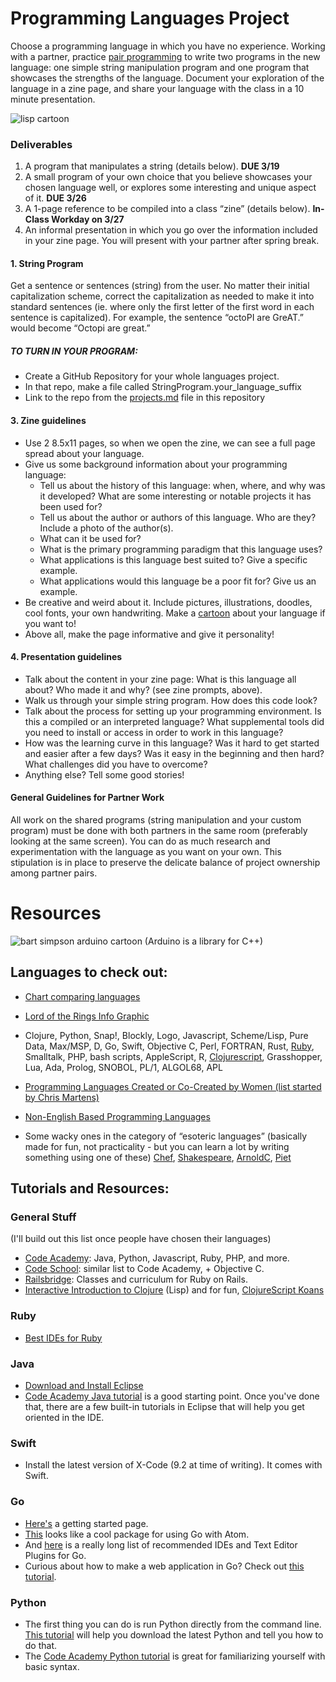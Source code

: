 # Programming Languages Project
Choose a programming language in which you have no experience. Working with a partner, practice [pair programming](https://en.wikipedia.org/wiki/Pair_programming) to write two programs in the new language: one simple string manipulation program and one program that showcases the strengths of the language. Document your exploration of the language in a zine page, and share your language with the class in a 10 minute presentation. 

![lisp cartoon](https://github.com/lizzybrooks/LanguagesProject/blob/master/images/lisp.jpg)

### Deliverables 
1. A program that manipulates a string (details below). **DUE 3/19**
2. A small program of your own choice that you believe showcases your chosen language well, or explores some interesting and unique aspect of it. **DUE 3/26**
3. A 1-page reference to be compiled into a class “zine” (details below). **In-Class Workday on 3/27**
4. An informal presentation in which you go over the information included in your zine page. You will present with your partner after spring break.

#### 1. String Program
Get a sentence or sentences (string) from the user. No matter their initial capitalization scheme, correct the capitalization as needed to make it into standard sentences (ie. where only the first letter of the first word in each sentence is capitalized). For example, the sentence “octoPI are GreAT.” would become “Octopi are great.”
##### TO TURN IN YOUR PROGRAM:
* Create a GitHub Repository for your whole languages project. 
* In that repo, make a file called StringProgram.your_language_suffix
* Link to the repo from the [projects.md](https://github.com/lizzybrooks/LanguagesProject/blob/master/projects.md) file in this repository

#### 3. Zine guidelines
* Use 2 8.5x11 pages, so when we open the zine, we can see a full page spread about your language. 
* Give us some background information about your programming language:
     - Tell us about the history of this language: when, where, and why was it developed? What are some interesting or notable projects it has been used for? 
    - Tell us about the author or authors of this language. Who are they? Include a photo of the author(s). 
    - What can it be used for? 
    - What is the primary programming paradigm that this language uses?
   - What applications is this language best suited to? Give a specific example.
   - What applications would this language be a poor fit for? Give us an example.
* Be creative and weird about it. Include pictures, illustrations, doodles, cool fonts, your own handwriting. Make a [cartoon](https://stackoverflow.com/questions/84556/whats-your-favorite-programmer-cartoon) about your language if you want to! 
* Above all, make the page informative and give it personality! 

#### 4. Presentation guidelines
* Talk about the content in your zine page: What is this language all about? Who made it and why? (see zine prompts, above).
* Walk us through your simple string program. How does this code look? 
* Talk about the process for setting up your programming environment. Is this a compiled or an interpreted language? What supplemental tools did you need to install or access in order to work in this language? 
* How was the learning curve in this language? Was it hard to get started and easier after a few days? Was it easy in the beginning and then hard? What challenges did you have to overcome? 
* Anything else? Tell some good stories! 

#### General Guidelines for Partner Work
All work on the shared programs (string manipulation and your custom program) must be done with both partners in the same room (preferably looking at the same screen). You can do as much research and experimentation with the language as you want on your own. This stipulation is in place to preserve the delicate balance of project ownership among partner pairs. 

# Resources
![bart simpson arduino cartoon](https://github.com/lizzybrooks/LanguagesProject/blob/master/images/bartarduino.png)
(Arduino is a library for C++)

## Languages to check out:
* [Chart comparing languages](http://programming.dojo.net.nz/resources/programming-language-comparison/index) 
* [Lord of the Rings Info Graphic](http://carlcheo.com/startcoding)
* Clojure, Python, Snap!, Blockly, Logo, Javascript, Scheme/Lisp, Pure Data, Max/MSP, D, Go, Swift, Objective C, Perl, FORTRAN, Rust, [Ruby](http://tryruby.org/levels/1/challenges/0), Smalltalk, PHP, bash scripts, AppleScript, R, [Clojurescript](http://clojurescriptkoans.com/), Grasshopper, Lua, Ada, Prolog, SNOBOL, PL/1, ALGOL68, APL

* [Programming Languages Created or Co-Created by Women (list started by Chris Martens)](https://docs.google.com/spreadsheets/d/151WuY1KXAgIcfU0d9LxJB_-CbY6aMF5cvyPDbjot_qs/edit?usp=sharing)
* [Non-English Based Programming Languages](https://en.wikipedia.org/wiki/Non-English-based_programming_languages)
* Some wacky ones in the category of “esoteric languages” (basically made for fun, not practicality - but you can learn a lot by writing something using one of these) [Chef](http://www.dangermouse.net/esoteric/chef.html), [Shakespeare](http://shakespearelang.sourceforge.net/), [ArnoldC](http://lhartikk.github.io/ArnoldC/), [Piet](http://lhartikk.github.io/ArnoldC/)

## Tutorials and Resources:
### General Stuff
(I'll build out this list once people have chosen their languages)
* [Code Academy](https://www.codecademy.com/learn): Java, Python, Javascript, Ruby, PHP, and more.
* [Code School](https://www.codeschool.com/): similar list to Code Academy, + Objective C.
* [Railsbridge](http://docs.railsbridge.org/intro-to-rails/): Classes and curriculum for Ruby on Rails.
* [Interactive Introduction to Clojure](http://www.tryclj.com/) (Lisp) and for fun, [ClojureScript Koans](http://clojurescriptkoans.com/)

### Ruby
* [Best IDEs for Ruby](https://blog.g2crowd.com/blog/integrated-development-environment-ide/whats-best-ide-ruby-development/)

### Java
* [Download and Install Eclipse](https://beginnersbook.com/2016/04/how-to-install-eclipse-on-mac-os-x/)
* [Code Academy Java tutorial](https://www.codecademy.com/learn/learn-java) is a good starting point. Once you've done that, there are a few built-in tutorials in Eclipse that will help you get oriented in the IDE. 

### Swift
* Install the latest version of X-Code (9.2 at time of writing). It comes with Swift. 

### Go 
* [Here's](https://golang.org/doc/install?download=go1.10.darwin-amd64.pkg) a getting started page. 
* [This](https://github.com/joefitzgerald/go-plus) looks like a cool package for using Go with Atom.
* And [here](https://github.com/golang/go/wiki/IDEsAndTextEditorPlugins) is a really long list of recommended IDEs and Text Editor Plugins for Go. 
* Curious about how to make a web application in Go? Check out [this tutorial](https://golang.org/doc/articles/wiki/). 

### Python
* The first thing you can do is run Python directly from the command line. [This tutorial](https://opentechschool.github.io/python-beginners/en/getting_started.html) will help you download the latest Python and tell you how to do that. 
* The [Code Academy Python tutorial](https://www.codecademy.com/learn/learn-python) is great for familiarizing yourself with basic syntax.

